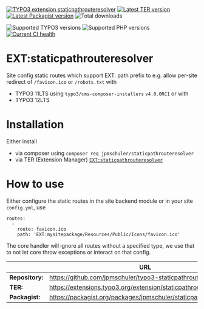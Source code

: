 [![TYPO3 extension staticpathrouteresolver](https://shields.io/endpoint?label=EXT&url=https://typo3-badges.dev/badge/staticpathrouteresolver/extension/shields)](https://extensions.typo3.org/extension/staticpathrouteresolver)
[![Latest TER version](https://shields.io/endpoint?label=TER&url=https://typo3-badges.dev/badge/staticpathrouteresolver/version/shields)](https://extensions.typo3.org/extension/staticpathrouteresolver)
[![Latest Packagist version](https://shields.io/packagist/v/jpmschuler/staticpathrouteresolver?label=Packagist&logo=packagist&logoColor=white)](https://packagist.org/packages/jpmschuler/staticpathrouteresolver)
![Total downloads](https://typo3-badges.dev/badge/staticpathrouteresolver/downloads/shields.svg)

![Supported TYPO3 versions](https://shields.io/endpoint?label=typo3&url=https://typo3-badges.dev/badge/staticpathrouteresolver/typo3/shields)
![Supported PHP versions](https://shields.io/packagist/php-v/jpmschuler/staticpathrouteresolver?logo=php)
[![Current CI health](https://github.com/jpmschuler/typo3-staticpathrouteresolver/actions/workflows/ci.yml/badge.svg)](https://github.com/jpmschuler/typo3-staticpathrouteresolver/actions/workflows/ci.yml)

# EXT:staticpathrouteresolver
Site config static routes which support EXT: path prefix to e.g. allow per-site redirect of `/favicon.ico` or `/robots.txt` with
* TYPO3 11LTS using `typo3/cms-composer-installers` `v4.0.0RC1` or with
* TYPO3 12LTS

# Installation
Either install
* via composer using `composer req jpmschuler/staticpathrouteresolver`
* via TER (Extension Manager) [`EXT:staticpathrouteresolver`](https://extensions.typo3.org/extension/staticpathrouteresolver)

# How to use

Either configure the static routes in the site backend module or in your site `config.yml`, use
```
routes:
  -
    route: favicon.ico
    path: 'EXT:mysitepackage/Resources/Public/Icons/favicon.ico'
```
The core handler will ignore all routes without a specified type, we use that to not let core throw exceptions or interact on that config.


|                 | URL                                                                |
|-----------------|--------------------------------------------------------------------|
| **Repository:** | https://github.com/jpmschuler/typo3-staticpathrouteresolver               |
| **TER:**        | https://extensions.typo3.org/extension/staticpathrouteresolver           |
| **Packagist:**  | https://packagist.org/packages/jpmschuler/staticpathrouteresolver  |
